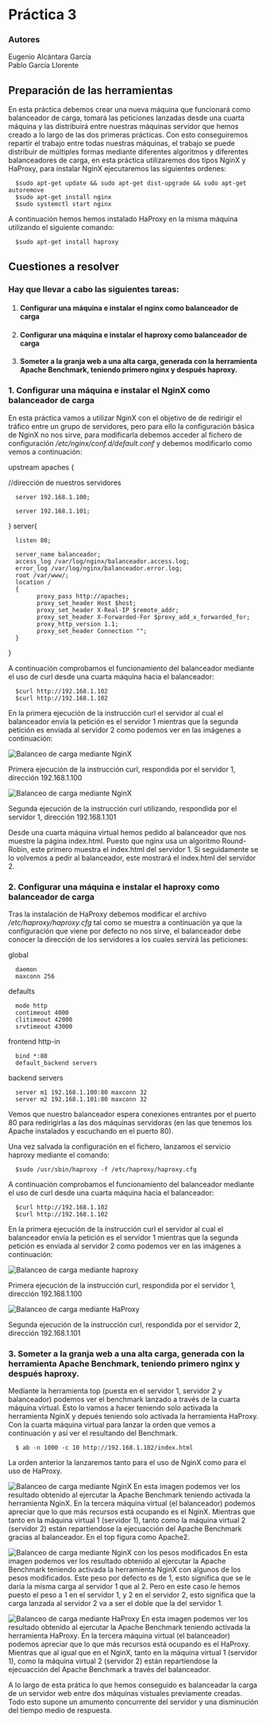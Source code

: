 # Práctica 3
### Autores
Eugenio Alcántara García  
Pablo García Llorente

## Preparación de las herramientas

En esta práctica debemos crear una nueva máquina que funcionará como balanceador de carga, tomará las peticiones lanzadas desde una cuarta máquina y las distribuirá entre nuestras máquinas servidor que hemos creado a lo largo de las dos primeras prácticas. Con esto conseguiremos repartir el trabajo entre todas nuestras máquinas, el trabajo se puede distribuir de múltiples formas mediante diferentes algoritmos y diferentes balanceadores de carga, en esta práctica utilizaremos dos tipos NginX y HaProxy, para instalar NginX ejecutaremos las siguientes ordenes:


      $sudo apt-get update && sudo apt-get dist-upgrade && sudo apt-get autoremove
      $sudo apt-get install nginx
      $sudo systemctl start nginx


A continuación hemos hemos instalado HaProxy en la misma máquina utilizando el siguiente comando:
      
      $sudo apt-get install haproxy
      

## Cuestiones a resolver

### Hay que llevar a cabo las siguientes tareas:
1. #### Configurar una máquina e instalar el nginx como balanceador de carga
2. #### Configurar una máquina e instalar el haproxy como balanceador de carga
3. #### Someter a la granja web a una alta carga, generada con la herramienta Apache Benchmark, teniendo primero nginx y después haproxy.

### 1. Configurar una máquina e instalar el NginX como balanceador de carga

En esta práctica vamos a utilizar NginX con el objetivo de de redirigir el tráfico entre un grupo de servidores, pero para ello la configuración básica de NginX no nos sirve, para modificarla debemos acceder al fichero de configuración _/etc/nginx/conf.d/default.conf_ y debemos modificarlo como vemos a continuación:

upstream apaches {

//dirección de nuestros servidores

      server 192.168.1.100;
      
      server 192.168.1.101;
      
}
server{

      listen 80;
      
      server_name balanceador;
      access_log /var/log/nginx/balanceador.access.log;
      error_log /var/log/nginx/balanceador.error.log;
      root /var/www/;
      location /
      {
            proxy_pass http://apaches;
            proxy_set_header Host $host;
            proxy_set_header X-Real-IP $remote_addr;
            proxy_set_header X-Forwarded-For $proxy_add_x_forwarded_for;
            proxy_http_version 1.1;
            proxy_set_header Connection "";
      }
}

A continuación comprobamos el funcionamiento del balanceador mediante el uso de curl desde una cuarta máquina hacia el balanceador:

      $curl http://192.168.1.102
      $curl http://192.168.1.102
      
En la primera ejecución de la instrucción curl el servidor al cual el balanceador envía la petición es el servidor 1 mientras que la segunda petición es enviada al servidor 2 como podemos ver en las imágenes a continuación:

![Balanceo de carga mediante NginX](./imagenes/nginx_servidor_1.png)

Primera ejecución de la instrucción curl, respondida por el servidor 1, dirección 192.168.1.100

![Balanceo de carga mediante NginX](./imagenes/nginx_servidor_2.png)

Segunda ejecución de la instrucción curl utilizando, respondida por el servidor 1, dirección 192.168.1.101

Desde una cuarta máquina virtual hemos pedido al balanceador que nos muestre la página index.html. Puesto que nginx usa un algoritmo Round-Robin, este primero muestra el index.html del servidor 1. Si seguidamente se lo volvemos a pedir al balanceador, este mostrará el index.html del servidor 2. 


### 2. Configurar una máquina e instalar el haproxy como balanceador de carga

Tras la instalación de HaProxy debemos modificar el archivo _/etc/haproxy/haproxy.cfg_ tal como se muestra a continuación ya que la configuración que viene por defecto no nos sirve, el balanceador debe conocer la dirección de los servidores a los cuales servirá las peticiones:

global

      daemon
      maxconn 256
defaults

      mode http
      contimeout 4000
      clitimeout 42000
      srvtimeout 43000
frontend http-in

      bind *:80
      default_backend servers
backend servers

      server m1 192.168.1.100:80 maxconn 32
      server m2 192.168.1.101:80 maxconn 32
      
Vemos que nuestro balanceador espera conexiones entrantes por el puerto 80 para redirigirlas a las dos máquinas servidoras (en las que tenemos los Apache instalados y escuchando en el puerto 80).

Una vez salvada la configuración en el fichero, lanzamos el servicio haproxy mediante el comando:

      $sudo /usr/sbin/haproxy -f /etc/haproxy/haproxy.cfg
      
A continuación comprobamos el funcionamiento del balanceador mediante el uso de curl desde una cuarta máquina hacia el balanceador:

      $curl http://192.168.1.102
      $curl http://192.168.1.102
      
En la primera ejecución de la instrucción curl el servidor al cual el balanceador envía la petición es el servidor 1 mientras que la segunda petición es enviada al servidor 2 como podemos ver en las imágenes a continuación:

![Balanceo de carga mediante haproxy](./imagenes/haproxy_servidor_1.png)

Primera ejecución de la instrucción curl, respondida por el servidor 1, dirección 192.168.1.100

![Balanceo de carga mediante HaProxy](./imagenes/haproxy_servidor_2.png)

Segunda ejecución de la instrucción curl, respondida por el servidor 2, dirección 192.168.1.101


### 3. Someter a la granja web a una alta carga, generada con la herramienta Apache Benchmark, teniendo primero nginx y después haproxy.

Mediante la herramienta top (puesta en el servidor 1, servidor 2 y balanceador) podemos ver el benchmark lanzado a través de la cuarta máquina virtual. Esto lo vamos a hacer teniendo solo activada la herramienta NginX y depués teniendo solo activada la herramienta HaProxy. Con la cuarta máquina virtual para lanzar la orden que vemos a continuación y así ver el resultando del Benchmark.

      $ ab -n 1000 -c 10 http://192.168.1.102/index.html
      
La orden anterior la lanzaremos tanto para el uso de NginX como para el uso de HaProxy.

![Balanceo de carga mediante NginX](./imagenes/nginx.PNG)
En esta imagen podemos ver los resultado obtenido al ejercutar la Apache Benchmark teniendo activada la herramienta NginX. En la tercera máquina virtual (el balanceador) podemos apreciar que lo que más recursos está ocupando es el NginX. Mientras que tanto en la máquina virtual 1 (servidor 1), tanto como la máquina virtual 2 (servidor 2) están repartíendose la ejecuacción del Apache Benchmark gracias al balanceador. En el top figura como Apache2.  

![Balanceo de carga mediante NginX con los pesos modificados](./imagenes/nginx_pesos_modificados.PNG)
En esta imagen podemos ver los resultado obtenido al ejercutar la Apache Benchmark teniendo activada la herramienta NginX con algunos de los pesos modificados. Este peso por defecto es de 1, esto significa que se le daría la misma carga al servidor 1 que al 2. Pero en este caso le hemos puesto el peso a 1 en el servidor 1, y 2 en el servidor 2, esto significa que la carga lanzada al servidor 2 va a ser el doble que la del servidor 1. 

![Balanceo de carga mediante HaProxy](./imagenes/haproxy.PNG)
En esta imagen podemos ver los resultado obtenido al ejercutar la Apache Benchmark teniendo activada la herramienta HaProxy. En la tercera máquina virtual (el balanceador) podemos apreciar que lo que más recursos está ocupando es el HaProxy. Mientras que al igual que en el NginX, tanto en la máquina virtual 1 (servidor 1), como la máquina virtual 2 (servidor 2) están repartíendose la ejecuacción del Apache Benchmark a través del balanceador. 

A lo largo de esta prática lo que hemos conseguido es balanceadar la carga de un servidor web entre dos máquinas vistuales previamente creadas. Todo esto supone un amumento concurrente del servidor y una disminución del tiempo medio de respuesta.
